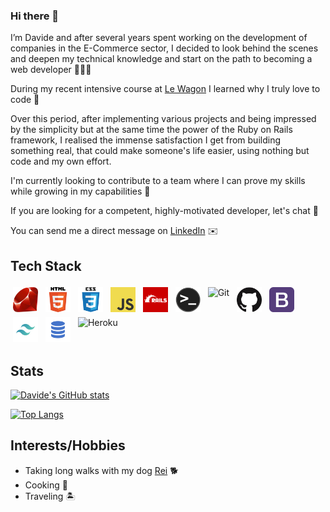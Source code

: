 ### Hi there 👋

I’m Davide and after several years spent working on the development of companies in the E-Commerce sector, I decided to look behind the scenes and deepen my technical knowledge and start on the path to becoming a web developer 👨🏻‍💻

During my recent intensive course at [Le Wagon](https://www.lewagon.com/web-development-course/full-time) I learned why I truly love to code 💜

Over this period, after implementing various projects and being impressed by the simplicity but at the same time the power of the Ruby on Rails framework, I realised the immense satisfaction I get from building something real, that could make someone's life easier, using nothing but code and my own effort.

I'm currently looking to contribute to a team where I can prove my skills while growing in my capabilities 🚀

If you are looking for a competent, highly-motivated developer, let's chat 💬

You can send me a direct message on [LinkedIn](https://www.linkedin.com/in/davide-tello/) ✉️

## Tech Stack
<p>
<img src="https://raw.githubusercontent.com/github/explore/80688e429a7d4ef2fca1e82350fe8e3517d3494d/topics/ruby/ruby.png" alt="Ruby" height="40" style="vertical-align:top; margin:4px">
  <img src="https://raw.githubusercontent.com/github/explore/80688e429a7d4ef2fca1e82350fe8e3517d3494d/topics/html/html.png" alt="HTML" height="40" style="vertical-align:top; margin:4px">
  <img src="https://raw.githubusercontent.com/github/explore/80688e429a7d4ef2fca1e82350fe8e3517d3494d/topics/css/css.png" alt="CSS" height="40" style="vertical-align:top; margin:4px">
  <img src="https://raw.githubusercontent.com/github/explore/80688e429a7d4ef2fca1e82350fe8e3517d3494d/topics/javascript/javascript.png" alt="Javascript" height="40" style="vertical-align:top; margin:4px">
  <img src="https://raw.githubusercontent.com/github/explore/80688e429a7d4ef2fca1e82350fe8e3517d3494d/topics/rails/rails.png" alt="Ruby on Rails" height="40" style="vertical-align:top; margin:4px">
     <img src="https://raw.githubusercontent.com/github/explore/80688e429a7d4ef2fca1e82350fe8e3517d3494d/topics/terminal/terminal.png" alt="Terminal" height="40" style="vertical-align:top; margin:4px">
   <img src="https://www.vectorlogo.zone/logos/git-scm/git-scm-icon.svg" alt="Git" height="40" style="vertical-align:top; margin:4px">
    <img src="https://raw.githubusercontent.com/github/explore/78df643247d429f6cc873026c0622819ad797942/topics/github/github.png" alt="GitHub" height="40" style="vertical-align:top; margin:4px">
<img src="https://raw.githubusercontent.com/github/explore/80688e429a7d4ef2fca1e82350fe8e3517d3494d/topics/bootstrap/bootstrap.png" alt="Bootstrap" height="40" style="vertical-align:top; margin:4px">
    <img src="https://raw.githubusercontent.com/github/explore/80688e429a7d4ef2fca1e82350fe8e3517d3494d/topics/tailwind/tailwind.png" alt="Tailwind" height="40" style="vertical-align:top; margin:4px">
  <img src="https://raw.githubusercontent.com/github/explore/80688e429a7d4ef2fca1e82350fe8e3517d3494d/topics/sql/sql.png" alt="Bootstrap" height="40" style="vertical-align:top; margin:4px">
  
   <img src="https://www.vectorlogo.zone/logos/heroku/heroku-icon.svg" alt="Heroku" height="40" style="vertical-align:top; margin:4px">
</p>

## Stats

[![Davide's GitHub stats](https://github-readme-stats.vercel.app/api?username=d-tello)](https://github.com/anuraghazra/github-readme-stats)

[![Top Langs](https://github-readme-stats.vercel.app/api/top-langs/?username=d-tello)](https://github.com/anuraghazra/github-readme-stats)

## Interests/Hobbies

- Taking long walks with my dog [Rei](https://www.instagram.com/lilshiba_rei/) 🐕
- Cooking 🍝
- Traveling 🏝
